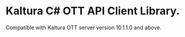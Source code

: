 # Kaltura C# OTT API Client Library.
Compatible with Kaltura OTT server version 10.1.1.0 and above.
